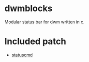 # dwmblocks
Modular status bar for dwm written in c.

# Included patch
- [statuscmd](https://dwm.suckless.org/patches/statuscmd/)

